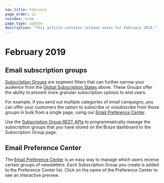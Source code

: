 ```yaml
---
nav_title: February
page_order: 11
noindex: true
page_type: update
description: "This article contains release notes for February 2019."
---
```

# February 2019

## Email subscription groups

[Subscription Groups]({{site.baseurl}}/user_guide/message_building_by_channel/email/managing_user_subscriptions/#subscription-groups) are segment filters that can further narrow your audience from the [Global Subscription States]({{site.baseurl}}/user_guide/message_building_by_channel/email/managing_user_subscriptions/) above. These Groups offer the ability to present more granular subscription options to end users.

For example, if you send out multiple categories of email campaigns, you can offer your customers the option to subscribe or unsubscribe from those groups in bulk from a single page, using our [Email Preference Center](#email-preference-center).

Use the [Subscription Group REST APIs]({{site.baseurl}}/developer_guide/rest_api/subscription_group_api/) to programmatically manage the subscription groups that you have stored on the Braze dashboard to the Subscription Group page.

## Email Preference Center

The [Email Preference Center]({{site.baseurl}}/user_guide/message_building_by_channel/email/managing_user_subscriptions/#email-preference-center) is an easy way to manage which users receive certain groups of newsletters. Each Subscription Group you create is added to the Preference Center list. Click on the name of the Preference Center to see an interactive preview.

